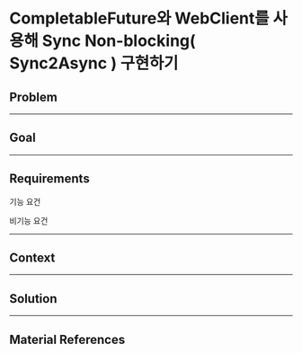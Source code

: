 # CompletableFuture와 WebClient를 사용해 Sync Non-blocking( Sync2Async ) 구현하기

## Problem

---

## Goal

---

## Requirements
기능 요건

비기능 요건

---

## Context

---

## Solution

---

## Material References